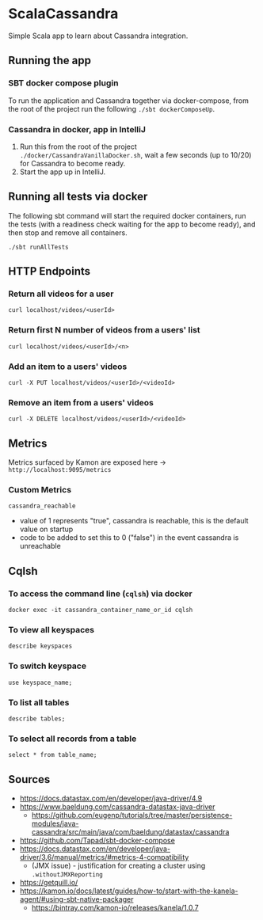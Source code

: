 # ScalaCassandra

Simple Scala app to learn about Cassandra integration.

## Running the app

### SBT docker compose plugin

To run the application and Cassandra together via docker-compose, from the root of the project run the
following `./sbt dockerComposeUp`.

### Cassandra in docker, app in IntelliJ

1. Run this from the root of the project `./docker/CassandraVanillaDocker.sh`, wait a few seconds (up to 10/20) for
   Cassandra to become ready.
2. Start the app up in IntelliJ.

## Running all tests via docker

The following sbt command will start the required docker containers, run the tests (with a readiness check waiting for the app to become ready), and then stop and remove all containers.

`./sbt runAllTests`

## HTTP Endpoints

### Return all videos for a user

`curl localhost/videos/<userId>`

### Return first N number of videos from a users' list

`curl localhost/videos/<userId>/<n>`

### Add an item to a users' videos

`curl -X PUT localhost/videos/<userId>/<videoId>`
 
### Remove an item from a users' videos

`curl -X DELETE localhost/videos/<userId>/<videoId>`

## Metrics

Metrics surfaced by Kamon are exposed here -> `http://localhost:9095/metrics`

### Custom Metrics

`cassandra_reachable`
  * value of 1 represents "true", cassandra is reachable, this is the default value on startup
  * code to be added to set this to 0 ("false") in the event cassandra is unreachable 

## Cqlsh

### To access the command line (`cqlsh`) via docker

`docker exec -it cassandra_container_name_or_id cqlsh`

### To view all keyspaces

`describe keyspaces`

### To switch keyspace

`use keyspace_name;`

### To list all tables

`describe tables;`

### To select all records from a table

`select * from table_name;`

## Sources

* https://docs.datastax.com/en/developer/java-driver/4.9
* https://www.baeldung.com/cassandra-datastax-java-driver
    * https://github.com/eugenp/tutorials/tree/master/persistence-modules/java-cassandra/src/main/java/com/baeldung/datastax/cassandra
* https://github.com/Tapad/sbt-docker-compose
* https://docs.datastax.com/en/developer/java-driver/3.6/manual/metrics/#metrics-4-compatibility
    * (JMX issue) - justification for creating a cluster using `.withoutJMXReporting`
* https://getquill.io/
* https://kamon.io/docs/latest/guides/how-to/start-with-the-kanela-agent/#using-sbt-native-packager
    * https://bintray.com/kamon-io/releases/kanela/1.0.7